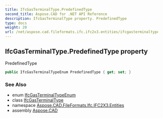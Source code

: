 ```yaml
---
title: IfcGasTerminalType.PredefinedType
second_title: Aspose.CAD for .NET API Reference
description: IfcGasTerminalType property. PredefinedType
type: docs
weight: 20
url: /net/aspose.cad.fileformats.ifc.ifc2x3.entities/ifcgasterminaltype/predefinedtype/
---
```

## IfcGasTerminalType.PredefinedType property

PredefinedType

```csharp
public IfcGasTerminalTypeEnum PredefinedType { get; set; }
```

### See Also

* enum [IfcGasTerminalTypeEnum](../../../aspose.cad.fileformats.ifc.ifc2x3.types/ifcgasterminaltypeenum/)
* class [IfcGasTerminalType](../)
* namespace [Aspose.CAD.FileFormats.Ifc.IFC2X3.Entities](../../ifcgasterminaltype/)
* assembly [Aspose.CAD](../../../)


